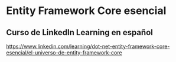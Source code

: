 # Entity Framework Core esencial
## Curso de LinkedIn Learning en español
https://www.linkedin.com/learning/dot-net-entity-framework-core-esencial/el-universo-de-entity-framework-core
